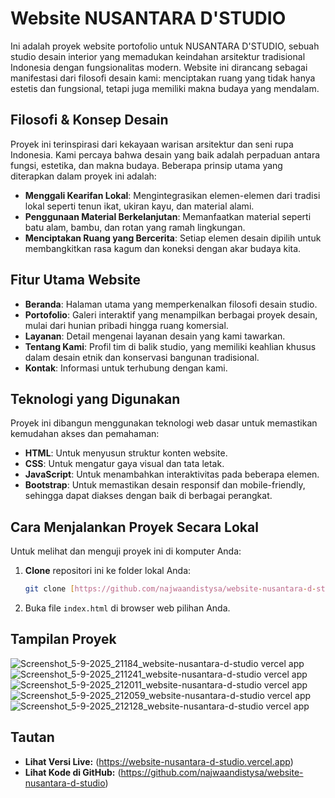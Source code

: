 # Website NUSANTARA D'STUDIO

Ini adalah proyek website portofolio untuk NUSANTARA D'STUDIO, sebuah studio desain interior yang memadukan keindahan arsitektur tradisional Indonesia dengan fungsionalitas modern. Website ini dirancang sebagai manifestasi dari filosofi desain kami: menciptakan ruang yang tidak hanya estetis dan fungsional, tetapi juga memiliki makna budaya yang mendalam.


## Filosofi & Konsep Desain

Proyek ini terinspirasi dari kekayaan warisan arsitektur dan seni rupa Indonesia. Kami percaya bahwa desain yang baik adalah perpaduan antara fungsi, estetika, dan makna budaya. Beberapa prinsip utama yang diterapkan dalam proyek ini adalah:
* **Menggali Kearifan Lokal**: Mengintegrasikan elemen-elemen dari tradisi lokal seperti tenun ikat, ukiran kayu, dan material alami.
* **Penggunaan Material Berkelanjutan**: Memanfaatkan material seperti batu alam, bambu, dan rotan yang ramah lingkungan.
* **Menciptakan Ruang yang Bercerita**: Setiap elemen desain dipilih untuk membangkitkan rasa kagum dan koneksi dengan akar budaya kita.


## Fitur Utama Website

* **Beranda**: Halaman utama yang memperkenalkan filosofi desain studio.
* **Portofolio**: Galeri interaktif yang menampilkan berbagai proyek desain, mulai dari hunian pribadi hingga ruang komersial.
* **Layanan**: Detail mengenai layanan desain yang kami tawarkan.
* **Tentang Kami**: Profil tim di balik studio, yang memiliki keahlian khusus dalam desain etnik dan konservasi bangunan tradisional.
* **Kontak**: Informasi untuk terhubung dengan kami.


## Teknologi yang Digunakan

Proyek ini dibangun menggunakan teknologi web dasar untuk memastikan kemudahan akses dan pemahaman:
* **HTML**: Untuk menyusun struktur konten website.
* **CSS**: Untuk mengatur gaya visual dan tata letak.
* **JavaScript**: Untuk menambahkan interaktivitas pada beberapa elemen.
* **Bootstrap**: Untuk memastikan desain responsif dan mobile-friendly, sehingga dapat diakses dengan baik di berbagai perangkat.


## Cara Menjalankan Proyek Secara Lokal

Untuk melihat dan menguji proyek ini di komputer Anda:
1.  **Clone** repositori ini ke folder lokal Anda:
    ```bash
    git clone [https://github.com/najwaandistysa/website-nusantara-d-studio.git](https://github.com/najwaandistysa/website-nusantara-d-studio.git)
    ```
2.  Buka file `index.html` di browser web pilihan Anda.


## Tampilan Proyek

![Screenshot_5-9-2025_21184_website-nusantara-d-studio vercel app](https://github.com/user-attachments/assets/08f6e3e9-1393-4f76-89f0-6515a869fddf) ![Screenshot_5-9-2025_211241_website-nusantara-d-studio vercel app](https://github.com/user-attachments/assets/83ae0be3-8866-46ca-a21c-9e8ff9556635) ![Screenshot_5-9-2025_212011_website-nusantara-d-studio vercel app](https://github.com/user-attachments/assets/00ca826f-488a-4798-a2c3-c1780bef976e) ![Screenshot_5-9-2025_212059_website-nusantara-d-studio vercel app](https://github.com/user-attachments/assets/08ac5deb-7722-45fc-8216-e1b385e17eec) ![Screenshot_5-9-2025_212128_website-nusantara-d-studio vercel app](https://github.com/user-attachments/assets/3ca22c93-6f39-40a2-b3dd-ce05fafdddb0)


## Tautan

* **Lihat Versi Live:** (https://website-nusantara-d-studio.vercel.app)
* **Lihat Kode di GitHub:** (https://github.com/najwaandistysa/website-nusantara-d-studio)
